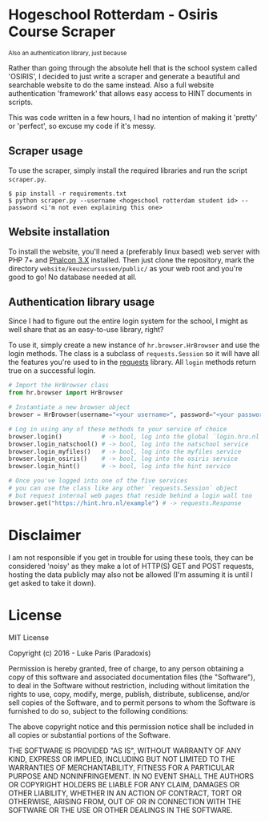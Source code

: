 # Hogeschool Rotterdam - Osiris Course Scraper 
<sup>Also an authentication library, just because</sup>

Rather than going through the absolute hell that is the school system called 'OSIRIS', I decided to just write a scraper and generate a beautiful and searchable website to do the same instead. Also a full website authentication 'framework' that allows easy access to HINT documents in scripts.

This was code written in a few hours, I had no intention of making it 'pretty' or 'perfect', so excuse my code if it's messy.

## Scraper usage
To use the scraper, simply install the required libraries and run the script `scraper.py`.

```plain
$ pip install -r requirements.txt
$ python scraper.py --username <hogeschool rotterdam student id> --password <i'm not even explaining this one>
```

## Website installation
To install the website, you'll need a (preferably linux based) web server with PHP 7+ and [Phalcon 3.X](https://phalconphp.com/en/) installed. Then just clone the repository, mark the directory `website/keuzecursussen/public/` as your web root and you're good to go! No database needed at all.

## Authentication library usage
Since I had to figure out the entire login system for the school, I might as well share that as an easy-to-use library, right?

To use it, simply create a new instance of `hr.browser.HrBrowser` and use the login methods. The class is a subclass of `requests.Session` so it will have all the features you're used to in the [requests](http://docs.python-requests.org/en/master/) library. All `login` methods return true on a successful login.

```python
# Import the HrBrowser class
from hr.browser import HrBrowser

# Instantiate a new browser object
browser = HrBrowser(username="<your username>", password="<your password>")

# Log in using any of these methods to your service of choice
browser.login()           # -> bool, log into the global `login.hro.nl` domain
browser.login_natschool() # -> bool, log into the natschool service
browser.login_myfiles()   # -> bool, log into the myfiles service
browser.login_osiris()    # -> bool, log into the osiris service
browser.login_hint()      # -> bool, log into the hint service

# Once you've logged into one of the five services
# you can use the class like any other `requests.Session` object 
# but request internal web pages that reside behind a login wall too
browser.get("https://hint.hro.nl/example") # -> requests.Response

```

# Disclaimer
I am not responsible if you get in trouble for using these tools, they can be considered 'noisy' as they make a lot of HTTP(S) GET and POST requests, hosting the data publicly may also not be allowed (I'm assuming it is until I get asked to take it down).

# License
MIT License

Copyright (c) 2016 - Luke Paris (Paradoxis)

Permission is hereby granted, free of charge, to any person obtaining a copy
of this software and associated documentation files (the "Software"), to deal
in the Software without restriction, including without limitation the rights
to use, copy, modify, merge, publish, distribute, sublicense, and/or sell
copies of the Software, and to permit persons to whom the Software is
furnished to do so, subject to the following conditions:

The above copyright notice and this permission notice shall be included in all
copies or substantial portions of the Software.

THE SOFTWARE IS PROVIDED "AS IS", WITHOUT WARRANTY OF ANY KIND, EXPRESS OR
IMPLIED, INCLUDING BUT NOT LIMITED TO THE WARRANTIES OF MERCHANTABILITY,
FITNESS FOR A PARTICULAR PURPOSE AND NONINFRINGEMENT. IN NO EVENT SHALL THE
AUTHORS OR COPYRIGHT HOLDERS BE LIABLE FOR ANY CLAIM, DAMAGES OR OTHER
LIABILITY, WHETHER IN AN ACTION OF CONTRACT, TORT OR OTHERWISE, ARISING FROM,
OUT OF OR IN CONNECTION WITH THE SOFTWARE OR THE USE OR OTHER DEALINGS IN THE
SOFTWARE.
